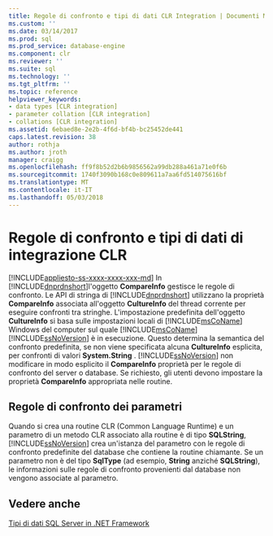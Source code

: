 ```yaml
---
title: Regole di confronto e tipi di dati CLR Integration | Documenti Microsoft
ms.custom: ''
ms.date: 03/14/2017
ms.prod: sql
ms.prod_service: database-engine
ms.component: clr
ms.reviewer: ''
ms.suite: sql
ms.technology: ''
ms.tgt_pltfrm: ''
ms.topic: reference
helpviewer_keywords:
- data types [CLR integration]
- parameter collation [CLR integration]
- collations [CLR integration]
ms.assetid: 6ebaed8e-2e2b-4f6d-bf4b-bc25452de441
caps.latest.revision: 38
author: rothja
ms.author: jroth
manager: craigg
ms.openlocfilehash: ff9f8b52d2b6b9856562a99db288a461a71e0f6b
ms.sourcegitcommit: 1740f3090b168c0e809611a7aa6fd514075616bf
ms.translationtype: MT
ms.contentlocale: it-IT
ms.lasthandoff: 05/03/2018
---
```

# <a name="collation-and-clr-integration-data-types"></a>Regole di confronto e tipi di dati di integrazione CLR
[!INCLUDE[appliesto-ss-xxxx-xxxx-xxx-md](../../includes/appliesto-ss-xxxx-xxxx-xxx-md.md)]
  In [!INCLUDE[dnprdnshort](../../includes/dnprdnshort-md.md)]l'oggetto **CompareInfo** gestisce le regole di confronto. Le API di stringa di [!INCLUDE[dnprdnshort](../../includes/dnprdnshort-md.md)] utilizzano la proprietà **CompareInfo** associata all'oggetto **CultureInfo** del thread corrente per eseguire confronti tra stringhe. L'impostazione predefinita dell'oggetto **CultureInfo** si basa sulle impostazioni locali di [!INCLUDE[msCoName](../../includes/msconame-md.md)] Windows del computer sul quale [!INCLUDE[msCoName](../../includes/msconame-md.md)] [!INCLUDE[ssNoVersion](../../includes/ssnoversion-md.md)] è in esecuzione. Questo determina la semantica del confronto predefinita, se non viene specificata alcuna **CultureInfo** esplicita, per confronti di valori **System.String** . [!INCLUDE[ssNoVersion](../../includes/ssnoversion-md.md)] non modificare in modo esplicito il **CompareInfo** proprietà per le regole di confronto del server o database. Se richiesto, gli utenti devono impostare la proprietà **CompareInfo** appropriata nelle routine.  
  
## <a name="parameter-collation"></a>Regole di confronto dei parametri  
 Quando si crea una routine CLR (Common Language Runtime) e un parametro di un metodo CLR associato alla routine è di tipo **SQLString**, [!INCLUDE[ssNoVersion](../../includes/ssnoversion-md.md)] crea un'istanza del parametro con le regole di confronto predefinite del database che contiene la routine chiamante. Se un parametro non è del tipo **SqlType** (ad esempio, **String** anziché **SQLString**), le informazioni sulle regole di confronto provenienti dal database non vengono associate al parametro.  
  
## <a name="see-also"></a>Vedere anche  
 [Tipi di dati SQL Server in .NET Framework](../../relational-databases/clr-integration-database-objects-types-net-framework/sql-server-data-types-in-the-net-framework.md)  
  
  
